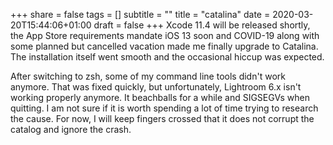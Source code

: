 +++
share = false
tags = []
subtitle = ""
title = "catalina"
date = 2020-03-20T15:44:06+01:00
draft =  false
+++
Xcode 11.4 will be released shortly, the App Store requirements mandate iOS 13  soon and COVID-19 along with some planned but cancelled vacation made me finally upgrade to Catalina. The installation itself went smooth and the occasional hiccup was expected.

<!--more-->

After switching to zsh, some of my command line tools didn't work anymore. That was fixed quickly, but unfortunately, Lightroom 6.x isn't working properly anymore. It beachballs for a while and SIGSEGVs when quitting. I am not sure if it is worth spending a lot of time trying to research the cause. For now, I will keep fingers crossed that it does not corrupt the catalog and ignore the crash.